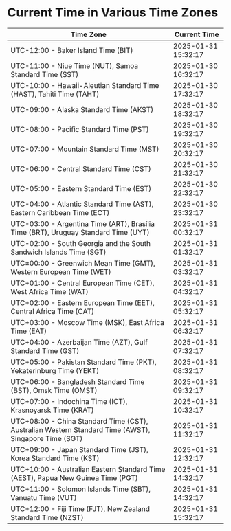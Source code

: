# Current Time in Various Time Zones

| Time Zone | Current Time |
|-----------|--------------|
| UTC-12:00 - Baker Island Time (BIT) | 2025-01-31 15:32:17 |
| UTC-11:00 - Niue Time (NUT), Samoa Standard Time (SST) | 2025-01-30 16:32:17 |
| UTC-10:00 - Hawaii-Aleutian Standard Time (HAST), Tahiti Time (TAHT) | 2025-01-30 17:32:17 |
| UTC-09:00 - Alaska Standard Time (AKST) | 2025-01-30 18:32:17 |
| UTC-08:00 - Pacific Standard Time (PST) | 2025-01-30 19:32:17 |
| UTC-07:00 - Mountain Standard Time (MST) | 2025-01-30 20:32:17 |
| UTC-06:00 - Central Standard Time (CST) | 2025-01-30 21:32:17 |
| UTC-05:00 - Eastern Standard Time (EST) | 2025-01-30 22:32:17 |
| UTC-04:00 - Atlantic Standard Time (AST), Eastern Caribbean Time (ECT) | 2025-01-30 23:32:17 |
| UTC-03:00 - Argentina Time (ART), Brasília Time (BRT), Uruguay Standard Time (UYT) | 2025-01-31 00:32:17 |
| UTC-02:00 - South Georgia and the South Sandwich Islands Time (SGT) | 2025-01-31 01:32:17 |
| UTC±00:00 - Greenwich Mean Time (GMT), Western European Time (WET) | 2025-01-31 03:32:17 |
| UTC+01:00 - Central European Time (CET), West Africa Time (WAT) | 2025-01-31 04:32:17 |
| UTC+02:00 - Eastern European Time (EET), Central Africa Time (CAT) | 2025-01-31 05:32:17 |
| UTC+03:00 - Moscow Time (MSK), East Africa Time (EAT) | 2025-01-31 06:32:17 |
| UTC+04:00 - Azerbaijan Time (AZT), Gulf Standard Time (GST) | 2025-01-31 07:32:17 |
| UTC+05:00 - Pakistan Standard Time (PKT), Yekaterinburg Time (YEKT) | 2025-01-31 08:32:17 |
| UTC+06:00 - Bangladesh Standard Time (BST), Omsk Time (OMST) | 2025-01-31 09:32:17 |
| UTC+07:00 - Indochina Time (ICT), Krasnoyarsk Time (KRAT) | 2025-01-31 10:32:17 |
| UTC+08:00 - China Standard Time (CST), Australian Western Standard Time (AWST), Singapore Time (SGT) | 2025-01-31 11:32:17 |
| UTC+09:00 - Japan Standard Time (JST), Korea Standard Time (KST) | 2025-01-31 12:32:17 |
| UTC+10:00 - Australian Eastern Standard Time (AEST), Papua New Guinea Time (PGT) | 2025-01-31 14:32:17 |
| UTC+11:00 - Solomon Islands Time (SBT), Vanuatu Time (VUT) | 2025-01-31 14:32:17 |
| UTC+12:00 - Fiji Time (FJT), New Zealand Standard Time (NZST) | 2025-01-31 15:32:17 |
